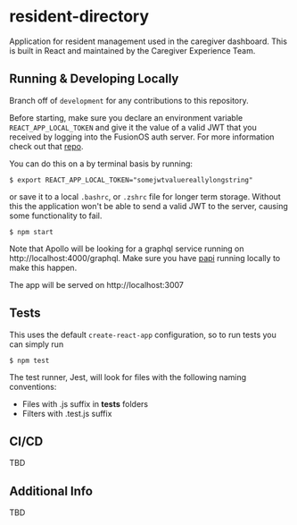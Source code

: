 # resident-directory
Application for resident management used in the caregiver dashboard. This is built in React and maintained by the Caregiver Experience Team.

## Running & Developing Locally
Branch off of `development` for any contributions to this repository.

Before starting, make sure you declare an environment variable `REACT_APP_LOCAL_TOKEN` and give it the value of a valid JWT that you received by logging into the 
FusionOS auth server. For more information check out that [repo](https://github.com/k4connect/fusionos-auth).

You can do this on a by terminal basis by running:

```
$ export REACT_APP_LOCAL_TOKEN="somejwtvaluereallylongstring"
```

or save it to a local `.bashrc`, or `.zshrc` file for longer term storage. Without this the application won't be able to send a valid JWT to the server, causing some functionality to fail.


```
$ npm start
```

Note that Apollo will be looking for a graphql service running on http://localhost:4000/graphql. Make sure you have [papi](https://github.com/k4connect/papi) running locally to make this happen.

The app will be served on http://localhost:3007

## Tests

This uses the default `create-react-app` configuration, so to run tests you can simply run 

```
$ npm test
```

The test runner, Jest, will look for files with the following naming conventions:

- Files with .js suffix in __tests__ folders
- Filters with .test.js suffix

## CI/CD

TBD

## Additional Info

TBD

